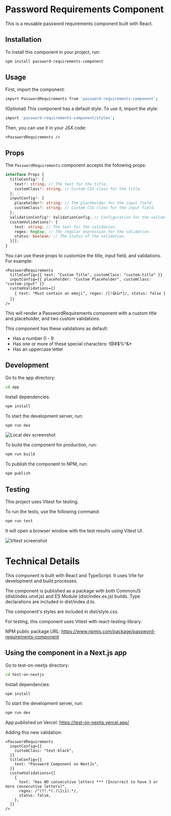 # Password Requirements Component

This is a reusable password requirements component built with React.

## Installation

To install this component in your project, run:

```bash
npm install password-requirements-component
```

## Usage

First, import the component:

```bash
import PasswordRequirements from 'password-requirements-component';
```

(Optional) This component has a default style. To use it, import the style:

```bash
import 'password-requirements-component/styles';
```

Then, you can use it in your JSX code:

```JSX
<PasswordRequirements />
```

## Props

The `PasswordRequirements` component accepts the following props:

```typescript
interface Props {
  titleConfig?: {
    text?: string; // The text for the title.
    customClass?: string; // Custom CSS class for the title.
  };
  inputConfig?: {
    placeholder?: string; // The placeholder for the input field.
    customClass?: string; // Custom CSS class for the input field.
  };
  validationConfig?: ValidationConfig; // Configuration for the validation.
  customValidations?: {
    text: string; // The text for the validation.
    regex: RegExp; // The regular expression for the validation.
    status: boolean; // The status of the validation.
  }[];
}
```

You can use these props to customize the title, input field, and validations. For example:

```JSX
<PasswordRequirements
  titleConfig={{ text: "Custom Title", customClass: "custom-title" }}
  inputConfig={{ placeholder: "Custom Placeholder", customClass: "custom-input" }}
  customValidations={[
    { text: "Must contain an emoji", regex: /[!😄👍*]/, status: false }
  ]}
/>
```

This will render a PasswordRequirements component with a custom title and placeholder, and two custom validations.

This component has these validations as default:

- Has a number 0 - 9
- Has one or more of these special characters: !@#$%^&\*
- Has an uppercase letter

## Development

Go to the app directory:

```bash
cd app
```

Install dependencies:

```bash
npm install
```

To start the development server, run:

```bash
npm run dev
```

![Local dev screenshot](https://d48uab9n35khj.cloudfront.net/password-requirements-component/dev.png)

To build the component for production, run:

```bash
npm run build
```

To publish the component to NPM, run:

```bash
npm publish
```

## Testing

This project uses Vitest for testing.

To run the tests, use the following command:

```bash
npm run test
```

It will open a browser window with the test results using Vitest UI.

![Vitest screenshot](https://d48uab9n35khj.cloudfront.net/password-requirements-component/test.png)

# Technical Details

This component is built with React and TypeScript. It uses Vite for development and build processes.

The component is published as a package with both CommonJS (dist/index.umd.js) and ES Module (dist/index.es.js) builds. Type declarations are included in dist/index.d.ts.

The component's styles are included in dist/style.css.

For testing, this component uses Vitest with react-testing-library.

NPM public package URL: https://www.npmjs.com/package/password-requirements-component

## Using the component in a Next.js app

Go to test-on-nextjs directory:

```bash
cd test-on-nextjs
```

Install dependencies:

```bash
npm install
```

To start the development server, run:

```bash
npm run dev
```

App published on Vercel: https://test-on-nextjs.vercel.app/

Adding this new validation:

```JSX
<PasswordRequirements
  inputConfig={{
    customClass: "text-black",
  }}
  titleConfig={{
    text: "Password Component on NextJs",
  }}
  customValidations={[
    {
      text: "Has NO consecutive letters *** (Incorrect to have 3 or more consecutive letters)",
      regex: /^(?!.*(.)\1\1).*/,
      status: false,
    },
  ]}
/>
```

